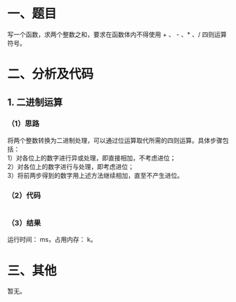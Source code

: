 # 一、题目
写一个函数，求两个整数之和，要求在函数体内不得使用 + 、 - 、* 、/ 四则运算符号。  
# 二、分析及代码
## 1. 二进制运算
### （1）思路
将两个整数转换为二进制处理，可以通过位运算取代所需的四则运算。具体步骤包括：  
1）对各位上的数字进行异或处理，即直接相加，不考虑进位；  
2）对各位上的数字进行与处理，即考虑进位；  
3）将前两步得到的数字用上述方法继续相加，直至不产生进位。  
### （2）代码
```java

```
### （3）结果
运行时间： ms，占用内存： k。    
# 三、其他
暂无。
